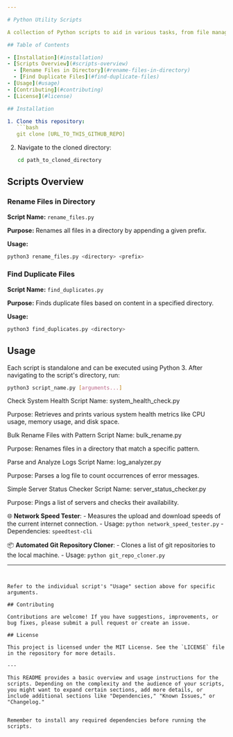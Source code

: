 ```yaml
---

# Python Utility Scripts

A collection of Python scripts to aid in various tasks, from file management to data processing.

## Table of Contents

- [Installation](#installation)
- [Scripts Overview](#scripts-overview)
  - [Rename Files in Directory](#rename-files-in-directory)
  - [Find Duplicate Files](#find-duplicate-files)
- [Usage](#usage)
- [Contributing](#contributing)
- [License](#license)

## Installation

1. Clone this repository:
   ```bash
   git clone [URL_TO_THIS_GITHUB_REPO]
   ```
2. Navigate to the cloned directory:
   ```bash
   cd path_to_cloned_directory
   ```

## Scripts Overview

### Rename Files in Directory

**Script Name:** `rename_files.py`

**Purpose:** Renames all files in a directory by appending a given prefix.

**Usage:**
```bash
python3 rename_files.py <directory> <prefix>
```

### Find Duplicate Files

**Script Name:** `find_duplicates.py`

**Purpose:** Finds duplicate files based on content in a specified directory.

**Usage:**
```bash
python3 find_duplicates.py <directory>
```

## Usage

Each script is standalone and can be executed using Python 3. After navigating to the script's directory, run:

```bash
python3 script_name.py [arguments...]
```

Check System Health
Script Name: system_health_check.py

Purpose: Retrieves and prints various system health metrics like CPU usage, memory usage, and disk space.

Bulk Rename Files with Pattern
Script Name: bulk_rename.py

Purpose: Renames files in a directory that match a specific pattern.

Parse and Analyze Logs
Script Name: log_analyzer.py

Purpose: Parses a log file to count occurrences of error messages.

Simple Server Status Checker
Script Name: server_status_checker.py

Purpose: Pings a list of servers and checks their availability.

🌐 **Network Speed Tester**: 
    - Measures the upload and download speeds of the current internet connection.
    - Usage: `python network_speed_tester.py`
    - Dependencies: `speedtest-cli`

📦 **Automated Git Repository Cloner**: 
    - Clones a list of git repositories to the local machine.
    - Usage: `python git_repo_cloner.py`

---
```


Refer to the individual script's "Usage" section above for specific arguments.

## Contributing

Contributions are welcome! If you have suggestions, improvements, or bug fixes, please submit a pull request or create an issue.

## License

This project is licensed under the MIT License. See the `LICENSE` file in the repository for more details.

---

This README provides a basic overview and usage instructions for the scripts. Depending on the complexity and the audience of your scripts, you might want to expand certain sections, add more details, or include additional sections like "Dependencies," "Known Issues," or "Changelog."


Remember to install any required dependencies before running the scripts.